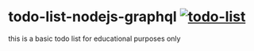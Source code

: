 # todo-list-nodejs-graphql [![todo-list](https://github.com/oggg/todo-list-nodejs-graphql/actions/workflows/node.js.yml/badge.svg?event=push)](https://github.com/oggg/todo-list-nodejs-graphql/actions/workflows/node.js.yml)
this is a basic todo list for educational purposes only
